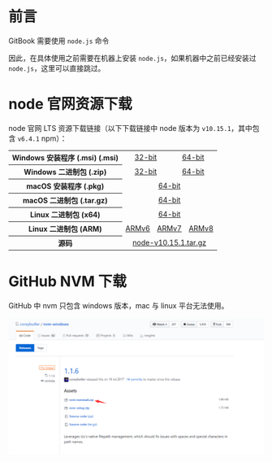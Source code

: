 # 前言

GitBook 需要使用 `node.js` 命令

因此，在具体使用之前需要在机器上安装 `node.js`，如果机器中之前已经安装过 `node.js`，这里可以直接跳过。

# node 官网资源下载

node 官网 LTS 资源下载链接（以下下载链接中 node 版本为 `v10.15.1`，其中包含 `v6.4.1` npm）：

<table class="download-matrix full-width" style="text-align: center;">
  <tbody>
    <tr>
      <th style="text-align: center;">Windows 安装程序 (.msi) (.msi)</th>
      <td colspan="3"><a href="https://nodejs.org/dist/v10.15.1/node-v10.15.1-x86.msi">32-bit</a></td>
      <td colspan="3"><a href="https://nodejs.org/dist/v10.15.1/node-v10.15.1-x64.msi">64-bit</a></td>
    </tr> 
    <tr>
       <th style="text-align: center;">Windows 二进制包 (.zip)</th>
       <td colspan="3"><a href="https://nodejs.org/dist/v10.15.1/node-v10.15.1-win-x86.zip">32-bit</a></td>
       <td colspan="3"><a href="https://nodejs.org/dist/v10.15.1/node-v10.15.1-win-x64.zip">64-bit</a></td>
    </tr>
    <tr>
       <th style="text-align: center;">macOS 安装程序 (.pkg)</th>
       <td colspan="6"><a href="https://nodejs.org/dist/v10.15.1/node-v10.15.1.pkg">64-bit</a></td>
    </tr>
    <tr>
       <th style="text-align: center;">macOS 二进制包 (.tar.gz)</th>
       <td colspan="6"><a href="https://nodejs.org/dist/v10.15.1/node-v10.15.1-darwin-x64.tar.gz">64-bit</a></td>
    </tr>
    <tr>
       <th style="text-align: center;">Linux 二进制包 (x64)</th>
       <td colspan="6"><a href="https://nodejs.org/dist/v10.15.1/node-v10.15.1-linux-x64.tar.xz">64-bit</a></td>
    </tr>
    <tr>
       <th style="text-align: center;">Linux 二进制包 (ARM)</th>
       <td colspan="2"><a href="https://nodejs.org/dist/v10.15.1/node-v10.15.1-linux-armv6l.tar.xz">ARMv6</a></td>
       <td colspan="2"><a href="https://nodejs.org/dist/v10.15.1/node-v10.15.1-linux-armv7l.tar.xz">ARMv7</a></td>
       <td colspan="2"><a href="https://nodejs.org/dist/v10.15.1/node-v10.15.1-linux-arm64.tar.xz">ARMv8</a></td>
    </tr>
    <tr>
       <th style="text-align: center;">源码</th>
       <td colspan="6">
         <a href="https://nodejs.org/dist/v10.15.1/node-v10.15.1.tar.gz">node-v10.15.1.tar.gz</a>
       </td>
    </tr>
  </tbody>
</table>

# GitHub NVM 下载

GitHub 中 nvm 只包含 windows 版本，mac 与 linux 平台无法使用。

![github-nvm-win](./_images/github-nvm-win.png)